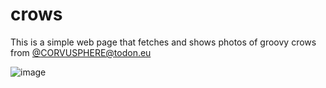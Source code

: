 # crows
This is a simple web page that fetches and shows photos of groovy crows from [@CORVUSPHERE@todon.eu](https://todon.eu/@CORVUSPHERE) 

![image](https://upload.wikimedia.org/wikipedia/commons/thumb/6/63/Rook_at_Slimbridge_Wetland_Centre%2C_Gloucestershire%2C_England_22May2019_arp.jpg/772px-Rook_at_Slimbridge_Wetland_Centre%2C_Gloucestershire%2C_England_22May2019_arp.jpg)